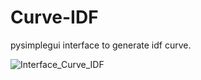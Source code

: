 # Curve-IDF

pysimplegui interface to generate idf curve.


![Interface_Curve_IDF](https://user-images.githubusercontent.com/58822598/228882558-4132b2eb-2722-4190-bd8f-47f5550a5da4.png)
